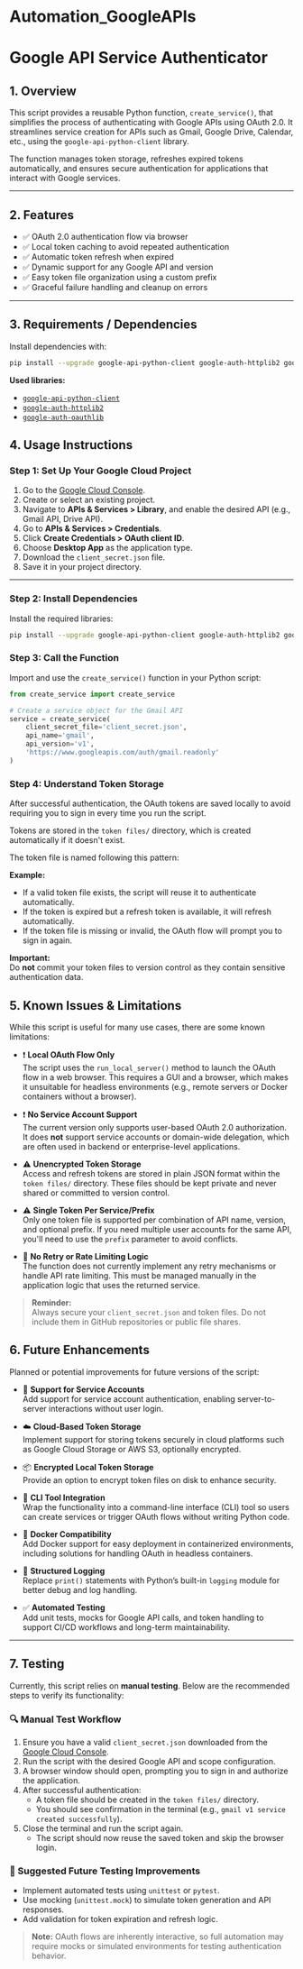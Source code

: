 # Automation_GoogleAPIs

# Google API Service Authenticator

## 1. Overview

This script provides a reusable Python function, `create_service()`, that simplifies the process of authenticating with Google APIs using OAuth 2.0. It streamlines service creation for APIs such as Gmail, Google Drive, Calendar, etc., using the `google-api-python-client` library.

The function manages token storage, refreshes expired tokens automatically, and ensures secure authentication for applications that interact with Google services.

---

## 2. Features

- ✅ OAuth 2.0 authentication flow via browser  
- ✅ Local token caching to avoid repeated authentication  
- ✅ Automatic token refresh when expired  
- ✅ Dynamic support for any Google API and version  
- ✅ Easy token file organization using a custom prefix  
- ✅ Graceful failure handling and cleanup on errors  

---

## 3. Requirements / Dependencies

Install dependencies with:

```bash
pip install --upgrade google-api-python-client google-auth-httplib2 google-auth-oauthlib
```

**Used libraries:**

- [`google-api-python-client`](https://pypi.org/project/google-api-python-client/)
- [`google-auth-httplib2`](https://pypi.org/project/google-auth-httplib2/)
- [`google-auth-oauthlib`](https://pypi.org/project/google-auth-oauthlib/)

## 4. Usage Instructions

### Step 1: Set Up Your Google Cloud Project

1. Go to the [Google Cloud Console](https://console.cloud.google.com/).
2. Create or select an existing project.
3. Navigate to **APIs & Services > Library**, and enable the desired API (e.g., Gmail API, Drive API).
4. Go to **APIs & Services > Credentials**.
5. Click **Create Credentials > OAuth client ID**.
6. Choose **Desktop App** as the application type.
7. Download the `client_secret.json` file.
8. Save it in your project directory.

---

### Step 2: Install Dependencies

Install the required libraries:

```bash
pip install --upgrade google-api-python-client google-auth-httplib2 google-auth-oauthlib
```

### Step 3: Call the Function

Import and use the `create_service()` function in your Python script:

```python
from create_service import create_service

# Create a service object for the Gmail API
service = create_service(
    client_secret_file='client_secret.json',
    api_name='gmail',
    api_version='v1',
    'https://www.googleapis.com/auth/gmail.readonly'
)
```
### Step 4: Understand Token Storage

After successful authentication, the OAuth tokens are saved locally to avoid requiring you to sign in every time you run the script.

Tokens are stored in the `token files/` directory, which is created automatically if it doesn't exist.

The token file is named following this pattern:


**Example:**

- If a valid token file exists, the script will reuse it to authenticate automatically.
- If the token is expired but a refresh token is available, it will refresh automatically.
- If the token file is missing or invalid, the OAuth flow will prompt you to sign in again.

**Important:**  
Do **not** commit your token files to version control as they contain sensitive authentication data.

## 5. Known Issues & Limitations

While this script is useful for many use cases, there are some known limitations:

- ❗ **Local OAuth Flow Only**  
  The script uses the `run_local_server()` method to launch the OAuth flow in a web browser. This requires a GUI and a browser, which makes it unsuitable for headless environments (e.g., remote servers or Docker containers without a browser).

- ❗ **No Service Account Support**  
  The current version only supports user-based OAuth 2.0 authorization. It does **not** support service accounts or domain-wide delegation, which are often used in backend or enterprise-level applications.

- ⚠️ **Unencrypted Token Storage**  
  Access and refresh tokens are stored in plain JSON format within the `token files/` directory. These files should be kept private and never shared or committed to version control.

- ⚠️ **Single Token Per Service/Prefix**  
  Only one token file is supported per combination of API name, version, and optional prefix. If you need multiple user accounts for the same API, you'll need to use the `prefix` parameter to avoid conflicts.

- 🔄 **No Retry or Rate Limiting Logic**  
  The function does not currently implement any retry mechanisms or handle API rate limiting. This must be managed manually in the application logic that uses the returned service.

> **Reminder:**  
> Always secure your `client_secret.json` and token files. Do not include them in GitHub repositories or public file shares.

## 6. Future Enhancements

Planned or potential improvements for future versions of the script:

- 🔐 **Support for Service Accounts**  
  Add support for service account authentication, enabling server-to-server interactions without user login.

- ☁️ **Cloud-Based Token Storage**  
  Implement support for storing tokens securely in cloud platforms such as Google Cloud Storage or AWS S3, optionally encrypted.

- 📦 **Encrypted Local Token Storage**  
  Provide an option to encrypt token files on disk to enhance security.

- 🧰 **CLI Tool Integration**  
  Wrap the functionality into a command-line interface (CLI) tool so users can create services or trigger OAuth flows without writing Python code.

- 🐳 **Docker Compatibility**  
  Add Docker support for easy deployment in containerized environments, including solutions for handling OAuth in headless containers.

- 📝 **Structured Logging**  
  Replace `print()` statements with Python’s built-in `logging` module for better debug and log handling.

- ✅ **Automated Testing**  
  Add unit tests, mocks for Google API calls, and token handling to support CI/CD workflows and long-term maintainability.

---

## 7. Testing

Currently, this script relies on **manual testing**. Below are the recommended steps to verify its functionality:

### 🔍 Manual Test Workflow

1. Ensure you have a valid `client_secret.json` downloaded from the [Google Cloud Console](https://console.cloud.google.com/).
2. Run the script with the desired Google API and scope configuration.
3. A browser window should open, prompting you to sign in and authorize the application.
4. After successful authentication:
   - A token file should be created in the `token files/` directory.
   - You should see confirmation in the terminal (e.g., `gmail v1 service created successfully`).
5. Close the terminal and run the script again.
   - The script should now reuse the saved token and skip the browser login.

### 🧪 Suggested Future Testing Improvements

- Implement automated tests using `unittest` or `pytest`.
- Use mocking (`unittest.mock`) to simulate token generation and API responses.
- Add validation for token expiration and refresh logic.

> **Note:** OAuth flows are inherently interactive, so full automation may require mocks or simulated environments for testing authentication behavior.

